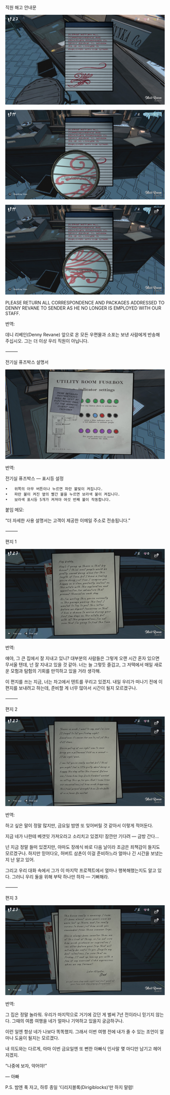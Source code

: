 직원 해고 안내문

![IMG_1821.JPG](images/mailroom/IMG_1821.JPG)

![IMG_1934.JPG](images/mailroom/IMG_1934.JPG)

![IMG_1935.JPG](images/mailroom/IMG_1935.JPG)

PLEASE RETURN ALL CORRESPONDENCE AND PACKAGES ADDRESSED TO DENNY REVANE TO SENDER 
AS HE NO LONGER IS EMPLOYED WITH OUR STAFF.

번역:

데니 리베인(Denny Revane) 앞으로 온 모든 우편물과 소포는
보낸 사람에게 반송해 주십시오.
그는 더 이상 우리 직원이 아닙니다.

⸻

전기실 퓨즈박스 설명서

![IMG_1820.JPG](images/mailroom/IMG_1820.JPG)

번역:

전기실 퓨즈박스 — 표시등 설정

	•	위쪽의 아무 버튼이나 누르면 파란 불빛이 켜집니다.
	•	파란 불이 켜진 옆의 빨간 불을 누르면 보라색 불이 켜집니다.
	•	보라색 표시등 5개가 켜져야 여섯 번째 불이 작동합니다.

붙임 메모:

“더 자세한 사용 설명서는
고객이 제공한 이메일 주소로 전송됩니다.”

⸻

편지 1

![IMG_1817.JPG](images/mailroom/IMG_1817.JPG)

번역:

얘야,
그 큰 집에서 잘 지내고 있니? 대부분의 사람들은 그렇게 오랜 시간 혼자 있으면 무서울 텐데,
넌 잘 지내고 있을 것 같아.
너는 늘 그렇듯 즐겁고, 그 저택에서 매일 새로운 모험과 탐험의 기회를 만끽하고 있을 거라 생각해.

이 편지를 쓰는 지금, 너는 차고에서 텐트를 꾸리고 있겠지.
내일 우리가 떠나기 전에 이 편지를 보내려고 하는데,
준비할 게 너무 많아서 시간이 될지 모르겠구나.

⸻

편지 2

![IMG_1818.JPG](images/mailroom/IMG_1818.JPG)

번역:

하고 싶은 말이 정말 많지만,
금요일 밤엔 또 잊어버릴 것 같아서 이렇게 적어둔다.

지금 네가 나한테 베갯잇 가져오라고 소리치고 있겠지!
잠깐만 기다려 — 금방 간다…

넌 지금 정말 들떠 있겠지만,
아마도 장례식 바로 다음 날이라 조금은 죄책감이 들지도 모르겠구나.
하지만 믿어다오,
허버트 삼촌이 이걸 준비하느라 얼마나 긴 시간을 보냈는지 난 알고 있어.

그리고 우리 대화 속에서
그가 이 마지막 프로젝트에서 얼마나 행복해했는지도 알고 있다.
그러니 우리 둘을 위해 부탁 하나만 하자 — 기뻐해라.

⸻

편지 3

![IMG_1819.JPG](images/mailroom/IMG_1819.JPG)


번역:

그 집은 정말 놀라워.
우리가 마지막으로 거기에 갔던 게 벌써 7년 전이라니 믿기지 않는다.
그때의 여름 여행을 네가 얼마나 기억하고 있을지 궁금하구나.

이런 일엔 항상 네가 나보다 똑똑했지.
그래서 이번 여행 전에 내가 줄 수 있는 조언이 얼마나 도움이 될지는 모르겠다.

내 의도와는 다르게, 아마 이번 금요일엔
또 뻔한 아빠식 인사말 몇 마디만 남기고 헤어지겠지.

“나중에 보자, 악어야!”

— 아빠

P.S. 밤엔 푹 자고, 하루 종일 ‘디리지블록(Dirigiblocks)’만 하지 말렴!


